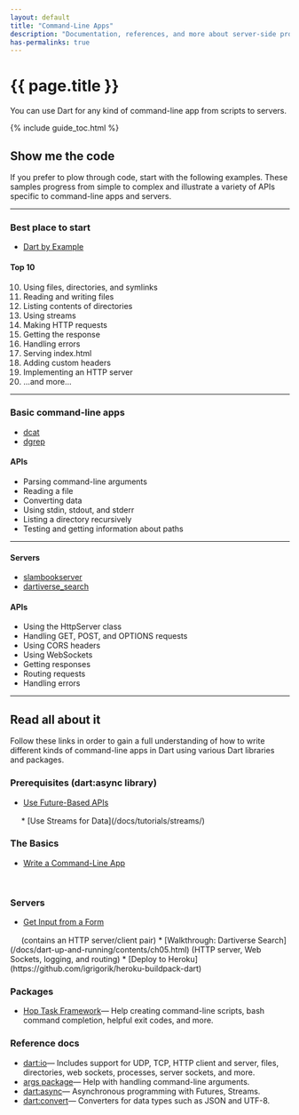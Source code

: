 ```yaml
---
layout: default
title: "Command-Line Apps"
description: "Documentation, references, and more about server-side programming."
has-permalinks: true
---
```


# {{ page.title }}

You can use Dart for any kind of command-line app from scripts to servers.

{% include guide_toc.html %}

## Show me the code

If you prefer to plow through code, start with the following examples.
These samples progress from simple to complex
and illustrate a variety of APIs specific to command-line apps and servers.

<hr>

<div class="row">
<div class="col-md-5" markdown="1">

### Best place to start

* [Dart by Example](/dart-by-example/#dart-io-and-command-line-apps)

</div>
<div class="col-md-7" markdown="1">

#### Top 10

10. Using files, directories, and symlinks
9. Reading and writing files
8. Listing contents of directories
7. Using streams
6. Making HTTP requests
5. Getting the response
4. Handling errors
3. Serving index.html
2. Adding custom headers
1. Implementing an HTTP server
0. ...and more...

</div>
</div>

<hr>

<div class="row">
<div class="col-md-5" markdown="1">

### Basic command-line apps

* [dcat](https://code.google.com/p/dart/source/browse/branches/bleeding_edge/dart/samples/dcat/README.md)
* [dgrep](https://code.google.com/p/dart/source/browse/branches/bleeding_edge/dart/samples/dgrep/README.md)
</div>
<div class="col-md-7" markdown="1">

#### APIs

* Parsing command-line arguments
* Reading a file
* Converting data
* Using stdin, stdout, and stderr
* Listing a directory recursively
* Testing and getting information about paths
</div>
</div>

<hr>

<div class="row">
<div class="col-md-5" markdown="1">

#### Servers

* [slambookserver](https://github.com/dart-lang/dart-tutorials-samples/blob/master/web/slambook/)
* [dartiverse_search](https://code.google.com/p/dart/source/browse/branches/bleeding_edge/dart/samples/dartiverse_search/readme.txt)

</div>
<div class="col-md-7" markdown="1">

#### APIs

* Using the HttpServer class
* Handling GET, POST, and OPTIONS requests
* Using CORS headers
* Using WebSockets
* Getting responses
* Routing requests
* Handling errors

</div>
</div>

<hr>

## Read all about it

Follow these links in order to gain a full understanding
of how to write different kinds of command-line apps in Dart using
various Dart libraries and packages.

### Prerequisites (dart:async library)

* [Use Future-Based APIs](/docs/tutorials/futures/)
<img src="/docs/tutorials/images/target.png" height="16" width="16">
* [Use Streams for Data](/docs/tutorials/streams/)
<img src="/docs/tutorials/images/target.png" height="16" width="16">

### The Basics

* [Write a Command-Line App](/docs/tutorials/cmdline/)
<img src="/docs/tutorials/images/target.png" height="16" width="16">

### Servers

* [Get Input from a Form](/docs/tutorials/forms/)
<img src="/docs/tutorials/images/target.png" height="16" width="16">
(contains an HTTP server/client pair)
* [Walkthrough: Dartiverse Search](/docs/dart-up-and-running/contents/ch05.html)
(HTTP server, Web Sockets, logging, and routing)
* [Deploy to Heroku](https://github.com/igrigorik/heroku-buildpack-dart)

### Packages

* [Hop Task Framework](http://pub.dartlang.org/packages/hop)&mdash;
   Help creating command-line scripts, bash command completion,
   helpful exit codes, and more.

### Reference docs

* [dart:io](https://api.dartlang.org/dart_io.html)&mdash;
   Includes support for UDP, TCP, HTTP client and server,
   files, directories, web sockets, processes, server sockets, and more.
* [args package](https://api.dartlang.org/args.html)&mdash;
   Help with handling command-line arguments.
* [dart:async](https://api.dartlang.org/dart_async.html)&mdash;
    Asynchronous programming with Futures, Streams.
* [dart:convert](https://api.dartlang.org/dart_convert.html)&mdash;
    Converters for data types such as JSON and UTF-8.
